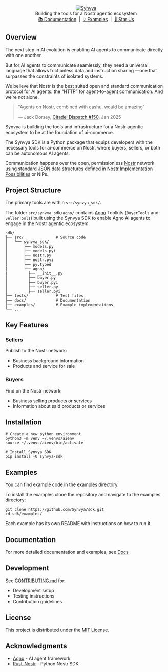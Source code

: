 <div align="center" id="top">
  <a href="https://www.synvya.com">
    <picture>
      <img src="https://i.nostr.build/l1xRbUr5YpISK2dg.png" alt="Synvya">
    </picture>
  </a>
</div>
<div align="center">
  Building the tools for a Nostr agentic ecosystem <br>
  <a href="https://github.com/Synvya/sdk/tree/main/docs/docs.md">📚 Documentation</a> &nbsp;|&nbsp;
  <a href="https://github.com/Synvya/sdk/tree/main/examples">💡 Examples</a> &nbsp;|&nbsp;
  <a href="https://github.com/Synvya/sdk/stargazers">🌟 Star Us</a>
</div>

## Overview

The next step in AI evolution is enabling AI agents to communicate directly with one another. 

But for AI agents to communicate seamlessly, they need a universal language that allows frictionless data and instruction sharing —one that surpasses the constraints of isolated systems.

We believe that Nostr is the best suited open and standard communication protocol for AI agents: the “HTTP” for agent-to-agent communication. And we’re not alone. 

> "Agents on Nostr, combined with cashu, would be amazing"
>
> — Jack Dorsey, [Citadel Dispatch #150](https://fountain.fm/episode/OlQzTxXaGKkxfZr1pYLL), Jan 2025

Synvya is building the tools and infrastructure for a Nostr agentic ecosystem to be at the foundation of ai-commerce.

The Synvya SDK is a Python package that equips developers with the necessary tools for ai-commerce on Nostr, where buyers, sellers, or both can be autonomous AI agents. 

Communication happens over the open, permissionless [Nostr](https://github.com/nostr-protocol/nostr/blob/master/README.md) network using standard JSON data structures defined in [Nostr Implementation Possibilities](https://github.com/nostr-protocol/nips) or NIPs.


## Project Structure

The primary tools are within `src/synvya_sdk/`. 

The folder `src/synvya_sdk/agno/` contains [Agno](https://www.agno.com) Toolkits (`BuyerTools` and `SellerTools`) built using the Synvya SDK to enable Agno AI agents to engage in the Nostr agentic ecosystem. 

```
sdk/
├── src/              # Source code
│   └── synvya_sdk/
│       ├── models.py
│       ├── models.pyi
│       ├── nostr.py
│       ├── nostr.pyi
│       └── py.typed
|       └── agno/
|         ├── __init__.py
│         ├── buyer.py
│         ├── buyer.pyi
│         ├── seller.py
│         ├── seller.pyi
├── tests/            # Test files
├── docs/             # Documentation
├── examples/         # Example implementations
└── ...
```

## Key Features
### Sellers
Publish to the Nostr network:
- Business background information
- Products and service for sale 

### Buyers
Find on the Nostr network:
- Business selling products or services
- Information about said products or services



## Installation

```shell
# Create a new python environment
python3 -m venv ~/.venvs/aienv
source ~/.venvs/aienv/bin/activate

# Install Synvya SDK
pip install -U synvya-sdk
```

## Examples

You can find example code in the [examples](https://github.com/Synvya/sdk/tree/main/examples/) directory.

To install the examples clone the repository and navigate to the examples directory:

```shell
git clone https://github.com/Synvya/sdk.git
cd sdk/examples/
```
Each example has its own README with instructions on how to run it.

## Documentation

For more detailed documentation and examples, see [Docs](https://github.com/Synvya/sdk/tree/main/docs/docs.md) 

## Development

See [CONTRIBUTING.md](https://github.com/Synvya/sdk/blob/main/CONTRIBUTING.md) for:
- Development setup
- Testing instructions
- Contribution guidelines

## License

This project is distributed under the [MIT License](https://github.com/Synvya/sdk/blob/main/LICENSE).

## Acknowledgments

- [Agno](https://www.agno.com) - AI agent framework
- [Rust-Nostr](https://rust-nostr.org) - Python Nostr SDK

